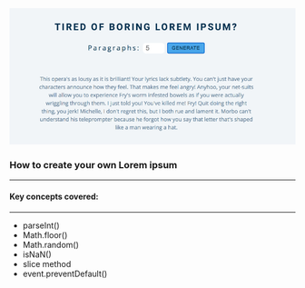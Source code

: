 ![lorem ipsum](./lorem-ipsum.png)

### How to create your own Lorem ipsum

---

#### Key concepts covered:

---

- parseInt()
- Math.floor()
- Math.random()
- isNaN()
- slice method
- event.preventDefault()
